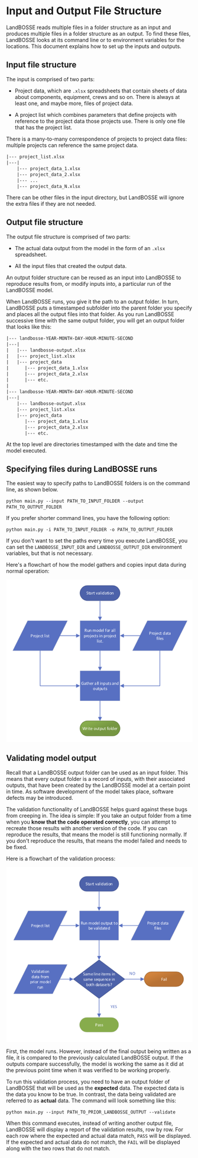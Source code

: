 # Input and Output File Structure

LandBOSSE reads multiple files in a folder structure as an input and produces multiple files in a folder structure as an output. To find these files, LandBOSSE looks at its command line or to environment variables for the locations. This document explains how to set up the inputs and outputs.

## Input file structure

The input is comprised of two parts:

+ Project data, which are `.xlsx` spreadsheets that contain sheets of data about components, equipment, crews and so on. There is always at least one, and maybe more, files of project data.

+ A project list which combines parameters that define projects with reference to the project data those projects use. There is only one file that has the project list.

There is a many-to-many correspondence of projects to project data files: multiple projects can reference the same project data.

``` 
|--- project_list.xlsx
|---|
    |--- project_data_1.xlsx
    |--- project_data_2.xlsx
    |--- ...
    |--- project_data_N.xlsx
```

There can be other files in the input directory, but LandBOSSE will ignore the extra files if they are not needed.

## Output file structure

The output file structure is comprised of two parts:

+ The actual data output from the model in the form of an `.xlsx` spreadsheet.

+ All the input files that created the output data.

An output folder structure can be reused as an input into LandBOSSE to reproduce results from, or modify inputs into, a particular run of the LandBOSSE model.

When LandBOSSE runs, you give it the path to an output folder. In turn, LandBOSSE puts a timestamped subfolder into the parent folder you specify and places all the output files into that folder. As you run LandBOSSE successive time with the same output folder, you will get an output folder that looks like this:

``` 
|--- landbosse-YEAR-MONTH-DAY-HOUR-MINUTE-SECOND
|---|
|   |--- landbosse-output.xlsx
|   |--- project_list.xlsx
|   |--- project_data
|      |--- project_data_1.xlsx
|      |--- project_data_2.xlsx
|      |--- etc.
|
|--- landbosse-YEAR-MONTH-DAY-HOUR-MINUTE-SECOND
|---|
    |--- landbosse-output.xlsx
    |--- project_list.xlsx
    |--- project_data
       |--- project_data_1.xlsx
       |--- project_data_2.xlsx
       |--- etc.
```

At the top level are directories timestamped with the date and time the model executed.

## Specifying files during LandBOSSE runs

The easiest way to specify paths to LandBOSSE folders is on the command line, as shown below.

``` 
python main.py --input PATH_TO_INPUT_FOLDER --output PATH_TO_OUTPUT_FOLDER
```

If you prefer shorter command lines, you have the following option:

``` 
python main.py -i PATH_TO_INPUT_FOLDER -o PATH_TO_OUTPUT_FOLDER
```

If you don't want to set the paths every time you execute LandBOSSE, you can set the `LANDBOSSE_INPUT_DIR` and `LANDBOSSE_OUTPUT_DIR` environment variables, but that is not necessary.

Here's a flowchart of how the model gathers and copies input data during normal operation:

![flowchart of validation process](normal-operation-flowchart.png)

## Validating model output

Recall that a LandBOSSE output folder can be used as an input folder. This means that every output folder is a record of inputs, with their associated outputs, that have been created by the LandBOSSE model at a certain point in time. As software development of the model takes place, software defects may be introduced.

The validation functionality of LandBOSSE helps guard against these bugs from creeping in. The idea is simple: If you take an output folder from a time when you **know that the code operated correctly**, you can attempt to recreate those results with another version of the code. If you can reproduce the results, that means the model is still functioning normally. If you don't reproduce the results, that means the model failed and needs to be fixed.

Here is a flowchart of the validation process:

![flowchart of validation process](validation-flowchart.png)

First, the model runs. However, instead of the final output being written as a file, it is compared to the previously calculated LandBOSSE output. If the outputs compare successfully, the model is working the same as it did at the previous point time when it was verified to be working properly.

To run this validation process, you need to have an output folder of LandBOSSE that will be used as the **expected** data. The expected data is the data you know to be true. In contrast, the data being validated are referred to as **actual** data. The command will look something like this:

```
python main.py --input PATH_TO_PRIOR_LANDBOSSE_OUTPUT --validate
```

When this command executes, instead of writing another output file, LandBOSSE will display a report of the validation results, row by row. For each row where the expected and actual data match, `PASS` will be displayed. If the expected and actual data do not match, the `FAIL` will be displayed along with the two rows that do not match.
